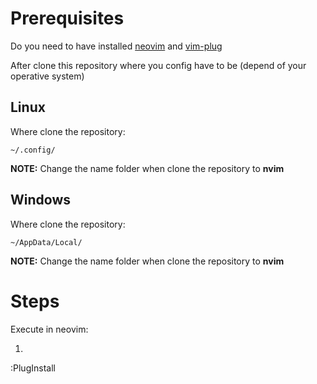 # Prerequisites
Do you need to have installed [neovim](https://github.com/neovim/neovim/wiki/Installing-Neovim)
and [vim-plug](https://github.com/junegunn/vim-plug)

After clone this repository where you config have to be (depend of your operative system)

## Linux
Where clone the repository:
```
~/.config/
```
**NOTE:** Change the name folder when clone the repository to **nvim**

## Windows
Where clone the repository:
```
~/AppData/Local/
```
**NOTE:** Change the name folder when clone the repository to **nvim**

# Steps
Execute in neovim:

1. ```
:PlugInstall
```
